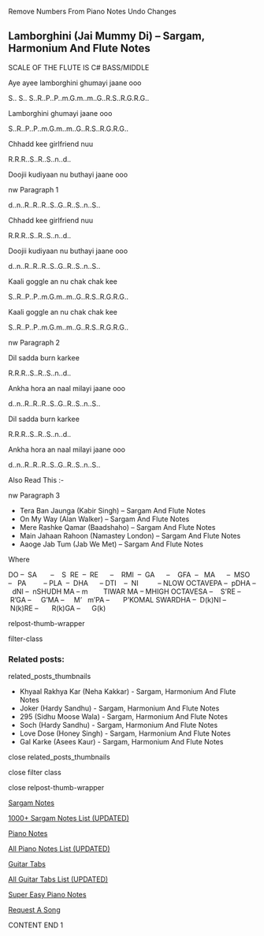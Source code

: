 
Remove Numbers From Piano Notes
Undo Changes



## Lamborghini (Jai Mummy Di) – Sargam, Harmonium And Flute Notes



SCALE OF THE FLUTE IS C# BASS/MIDDLE



Aye ayee lamborghini ghumayi jaane ooo



S.. S.. S..R..P..P..m.G.m..m..G..R.S..R.G.R.G..



Lamborghini ghumayi jaane ooo



S..R..P..P..m.G.m..m..G..R.S..R.G.R.G..



Chhadd kee girlfriend nuu



R.R.R..S..R..S..n..d..



Doojii kudiyaan nu buthayi jaane ooo



nw Paragraph 1

d..n..R..R..R..S..G..R..S..n..S..



Chhadd kee girlfriend nuu



R.R.R..S..R..S..n..d..



Doojii kudiyaan nu buthayi jaane ooo



d..n..R..R..R..S..G..R..S..n..S..



Kaali goggle an nu chak chak kee



S..R..P..P..m.G.m..m..G..R.S..R.G.R.G..



Kaali goggle an nu chak chak kee



S..R..P..P..m.G.m..m..G..R.S..R.G.R.G..

nw Paragraph 2



Dil sadda burn karkee



R.R.R..S..R..S..n..d..



Ankha hora an naal milayi jaane ooo



d..n..R..R..R..S..G..R..S..n..S..



Dil sadda burn karkee



R.R.R..S..R..S..n..d..



Ankha hora an naal milayi jaane ooo



d..n..R..R..R..S..G..R..S..n..S..



Also Read This :-



nw Paragraph 3

* Tera Ban Jaunga (Kabir Singh) – Sargam And Flute Notes
* On My Way (Alan Walker) – Sargam And Flute Notes
* Mere Rashke Qamar (Baadshaho) – Sargam And Flute Notes
* Main Jahaan Rahoon (Namastey London) – Sargam And Flute Notes
* Aaoge Jab Tum (Jab We Met) – Sargam And Flute Notes



Where



DO –  SA       –    S  RE  –  RE      –    RMI  –  GA      –    GFA  –   MA      –  MSO  –   PA         – PLA  –  DHA      – DTI    –  NI          – NLOW OCTAVEPA –  pDHA –  dNI –  nSHUDH MA – m        TIWAR MA – MHIGH OCTAVESA –    S’RE –     R’GA –     G’MA –     M’   m’PA –       P’KOMAL SWARDHA –  D(k)NI –       N(k)RE –       R(k)GA –      G(k)



relpost-thumb-wrapper

filter-class

### Related posts:

related_posts_thumbnails

* Khyaal Rakhya Kar (Neha Kakkar) - Sargam, Harmonium And Flute Notes
* Joker (Hardy Sandhu) - Sargam, Harmonium And Flute Notes
* 295 (Sidhu Moose Wala) - Sargam, Harmonium And Flute Notes
* Soch (Hardy Sandhu) - Sargam, Harmonium And Flute Notes
* Love Dose (Honey Singh) - Sargam, Harmonium And Flute Notes
* Gal Karke (Asees Kaur) - Sargam, Harmonium And Flute Notes

close related_posts_thumbnails

close filter class

close relpost-thumb-wrapper

[Sargam Notes](https://www.notationsworld.com/sargam-notes.html)

[1000+ Sargam Notes List (UPDATED)](https://www.notationsworld.com/all-songs-list-sargam-notes.html)

[Piano Notes](https://www.notationsworld.com/piano-notes.html)

[All Piano Notes List (UPDATED)](https://www.notationsworld.com/all-songs-list-piano-notes.html)

[Guitar Tabs](https://www.notationsworld.com/guitar-tabs.html)

[All Guitar Tabs List (UPDATED)](https://www.notationsworld.com/all-songs-list-guitar-tabs.html)

[Super Easy Piano Notes](https://studywall.in/)

[Request A Song](https://www.notationsworld.com/request-a-song.html)

CONTENT END 1

